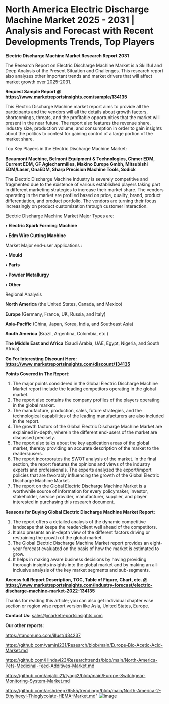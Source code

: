 # North America Electric Discharge Machine Market 2025 - 2031 | Analysis and Forecast with Recent Developments Trends, Top Players

<strong>Electric Discharge Machine Market Research Report 2031</strong>

The Research Report on Electric Discharge Machine Market is a Skillful and Deep Analysis of the Present Situation and Challenges. This research report also analyzes other important trends and market drivers that will affect market growth over 2025-2031.

<strong>Request Sample Report @ <a href=https://www.marketreportsinsights.com/sample/134135>https://www.marketreportsinsights.com/sample/134135</a></strong>

This Electric Discharge Machine market report aims to provide all the participants and the vendors will all the details about growth factors, shortcomings, threats, and the profitable opportunities that the market will present in the near future. The report also features the revenue share, industry size, production volume, and consumption in order to gain insights about the politics to contest for gaining control of a large portion of the market share.

Top Key Players in the Electric Discharge Machine Market:

<strong>Beaumont Machine, Belmont Equipment & Technologies, Chmer EDM, Current EDM, GF Agiecharmilles, Makino Europe Gmbh, Mitsubishi EDM/Laser, OnaEDM, Sharp Precision Machine Tools, Sodick</strong>

The Electric Discharge Machine Industry is severely competitive and fragmented due to the existence of various established players taking part in different marketing strategies to increase their market share. The vendors operating in the market are profiled based on price, quality, brand, product differentiation, and product portfolio. The vendors are turning their focus increasingly on product customization through customer interaction.

Electric Discharge Machine Market Major Types are:

<strong>• Electric Spark Forming Machine

• Edm Wire Cutting Machine</strong>

Market Major end-user applications :

<strong>• Mould

• Parts

• Powder Metallurgy

• Other</strong>

Regional Analysis

</u><strong><b>North America</b></strong> (the United States, Canada, and Mexico)

<strong><b>Europe </b></strong>(Germany, France, UK, Russia, and Italy)

<strong><b>Asia-Pacific</b></strong> (China, Japan, Korea, India, and Southeast Asia)

<strong><b>South America</b></strong> (Brazil, Argentina, Colombia, etc.)

<strong><b>The Middle East and Africa</b></strong> (Saudi Arabia, UAE, Egypt, Nigeria, and South Africa)

<strong>Go For Interesting Discount Here: <a href=https://www.marketreportsinsights.com/discount/134135>https://www.marketreportsinsights.com/discount/134135</a></strong>

<strong>Points Covered in The Report:</strong>
<ol>
  <li>The major points considered in the Global Electric Discharge Machine Market report include the leading competitors operating in the global market.</li>
  <li>The report also contains the company profiles of the players operating in the global market.</li>
  <li>The manufacture, production, sales, future strategies, and the technological capabilities of the leading manufacturers are also included in the report.</li>
  <li>The growth factors of the Global Electric Discharge Machine Market are explained in-depth, wherein the different end-users of the market are discussed precisely.</li>
  <li>The report also talks about the key application areas of the global market, thereby providing an accurate description of the market to the readers/users.</li>
  <li>The report incorporates the SWOT analysis of the market. In the final section, the report features the opinions and views of the industry experts and professionals. The experts analyzed the export/import policies that are favorably influencing the growth of the Global Electric Discharge Machine Market.</li>
  <li>The report on the Global Electric Discharge Machine Market is a worthwhile source of information for every policymaker, investor, stakeholder, service provider, manufacturer, supplier, and player interested in purchasing this research document.</li>
</ol>
<strong>Reasons for Buying Global Electric Discharge Machine Market Report:</strong>

<ol>
  <li>The report offers a detailed analysis of the dynamic competitive landscape that keeps the reader/client well ahead of the competitors.</li>
  <li>It also presents an in-depth view of the different factors driving or restraining the growth of the global market.</li>
  <li>The Global Electric Discharge Machine Market report provides an eight-year forecast evaluated on the basis of how the market is estimated to grow.</li>
  <li>It helps in making aware business decisions by having providing thorough insights insights into the global market and by making an all-inclusive analysis of the key market segments and sub-segments.</li>
</ol>
<strong>Access full Report Description, TOC, Table of Figure, Chart, etc. @ <a href=https://www.marketreportsinsights.com/industry-forecast/electric-discharge-machine-market-2022-134135>https://www.marketreportsinsights.com/industry-forecast/electric-discharge-machine-market-2022-134135</a></strong>


Thanks for reading this article; you can also get individual chapter wise section or region wise report version like Asia, United States, Europe.

<strong>Contact Us:</strong>
sales@marketreportsinsights.com

<strong>Our other reports:</strong>

<a href=https://tanomuno.com/illust/434237>https://tanomuno.com/illust/434237</a>

<a href=https://github.com/yamini231/Research/blob/main/Europe-Bio-Acetic-Acid-Market.md>https://github.com/yamini231/Research/blob/main/Europe-Bio-Acetic-Acid-Market.md</a>

<a href=https://github.com/Hindavi23/Researchtrends/blob/main/North-America-Pets-Medicinal-Feed-Additives-Market.md>https://github.com/Hindavi23/Researchtrends/blob/main/North-America-Pets-Medicinal-Feed-Additives-Market.md</a>

<a href=https://github.com/anjaliiii21/tyagii2/blob/main/Europe-Switchgear-Monitoring-System-Market.md>https://github.com/anjaliiii21/tyagii2/blob/main/Europe-Switchgear-Monitoring-System-Market.md</a>

<a href=https://github.com/arshdeep76555/trendingg/blob/main/North-America-2-Ethylhexyl-Thioglycolate-HEMA-Market.md>https://github.com/arshdeep76555/trendingg/blob/main/North-America-2-Ethylhexyl-Thioglycolate-HEMA-Market.md</a>"
![image](https://github.com/user-attachments/assets/02c3b8f1-7281-46d5-a432-64f18d0e64f0)
